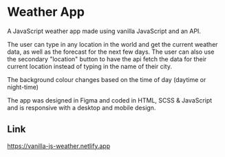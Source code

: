 # Weather App

A JavaScript weather app made using vanilla JavaScript and an API. 

The user can type in any location in the world and get the current weather data, as well as the forecast for the next few days. The user can also use the secondary "location" button to have the api fetch the data for their current location instead of typing in the name of their city. 

The background colour changes based on the time of day (daytime or night-time)


The app was designed in Figma and coded in HTML, SCSS & JavaScript and is responsive with a desktop and mobile design.


## Link
https://vanilla-js-weather.netlify.app
